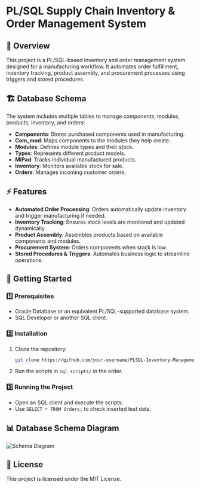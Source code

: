 # PL/SQL Supply Chain Inventory & Order Management System

## 📌 Overview
This project is a PL/SQL-based inventory and order management system designed for a manufacturing workflow. It automates order fulfillment, inventory tracking, product assembly, and procurement processes using triggers and stored procedures.

## 🏗 Database Schema
The system includes multiple tables to manage components, modules, products, inventory, and orders:
- **Components**: Stores purchased components used in manufacturing.
- **Com_mod**: Maps components to the modules they help create.
- **Modules**: Defines module types and their stock.
- **Types**: Represents different product models.
- **MiPad**: Tracks individual manufactured products.
- **Inventory**: Monitors available stock for sale.
- **Orders**: Manages incoming customer orders.

## ⚡ Features
- **Automated Order Processing**: Orders automatically update inventory and trigger manufacturing if needed.
- **Inventory Tracking**: Ensures stock levels are monitored and updated dynamically.
- **Product Assembly**: Assembles products based on available components and modules.
- **Procurement System**: Orders components when stock is low.
- **Stored Procedures & Triggers**: Automates business logic to streamline operations.

## 🚀 Getting Started
### 1️⃣ Prerequisites
- Oracle Database or an equivalent PL/SQL-supported database system.
- SQL Developer or another SQL client.

### 2️⃣ Installation
1. Clone the repository:
   ```sh
   git clone https://github.com/your-username/PLSQL-Inventory-Management.git
   ```
2. Run the scripts in `sql_scripts/` in the order.

### 3️⃣ Running the Project
- Open an SQL client and execute the scripts.
- Use `SELECT * FROM Orders;` to check inserted test data.

## 📊 Database Schema Diagram
![Schema Diagram]([https://github.com/Priyanka-L-K/Supply_Chain_Management_using_PL-SQL/blob/main/SCM_Table_Schema.png])

## 📝 License
This project is licensed under the MIT License.
